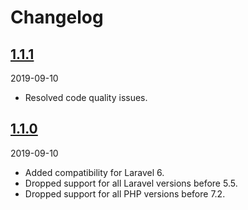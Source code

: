 # Changelog

## [1.1.1](https://github.com/Okipa/laravel-request-sanitizer/releases/tag/1.1.1)
2019-09-10
- Resolved code quality issues.

## [1.1.0](https://github.com/Okipa/laravel-request-sanitizer/releases/tag/1.1.0)
2019-09-10
- Added compatibility for Laravel 6.
- Dropped support for all Laravel versions before 5.5.
- Dropped support for all PHP versions before 7.2.

